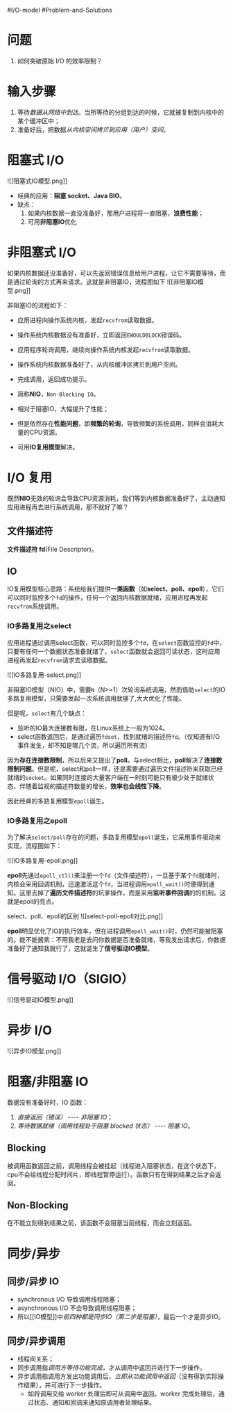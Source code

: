 #I/O-model #Problem-and-Solutions 

# 问题
1. 如何突破原始 I/O 的效率限制？ 

# 输入步骤
1. 等待*数据从网络中到达*。当所等待的分组到达的时候，它就被复制到内核中的某个缓冲区中；
2. 准备好后，把数据*从内核空间拷贝到应用（用户）空间*。

# 阻塞式 I/O

![[阻塞式IO模型.png]]
- 经典的应用：**阻塞 socket、Java BIO**。
- 缺点：
	1. 如果内核数据一直没准备好，那用户进程将一直阻塞，**浪费性能**；
	2. 可用**非阻塞IO**优化

# 非阻塞式 I/O
如果内核数据还没准备好，可以先返回错误信息给用户进程，让它不需要等待，而是通过轮询的方式再来请求。这就是非阻塞IO，流程图如下
![[非阻塞IO模型.png]]

非阻塞IO的流程如下：
-   应用进程向操作系统内核，发起`recvfrom`读取数据。
-   操作系统内核数据没有准备好，立即返回`EWOULDBLOCK`错误码。
-   应用程序轮询调用，继续向操作系统内核发起`recvfrom`读取数据。
-   操作系统内核数据准备好了，从内核缓冲区拷贝到用户空间。
-   完成调用，返回成功提示。

- 简称**NIO**，`Non-Blocking IO`。
- 相对于阻塞IO，大幅提升了性能；
- 但是依然存在**性能问题**，即**频繁的轮询**，导致频繁的系统调用，同样会消耗大量的CPU资源。
- 可用**IO复用模型**解决。



# I/O 复用

既然**NIO**无效的轮询会导致CPU资源消耗，我们等到内核数据准备好了，主动通知应用进程再去进行系统调用，那不就好了嘛？

## 文件描述符
**文件描述符 fd**(File Descriptor)。

## IO
IO复用模型核心思路：系统给我们提供**一类函数**（如**select、poll、epoll**），它们可以同时监控多个`fd`的操作，任何一个返回内核数据就绪，应用进程再发起`recvfrom`系统调用。

### IO多路复用之select

应用进程通过调用select函数，可以同时监控多个`fd`，在`select`函数监控的`fd`中，只要有任何一个数据状态准备就绪了，`select`函数就会返回可读状态，这时应用进程再发起`recvfrom`请求去读取数据。

![[IO多路复用-select.png]]


非阻塞IO模型（NIO）中，需要`N`（N>=1）次轮询系统调用，然而借助`select`的IO多路复用模型，只需要发起一次系统调用就够了,大大优化了性能。

但是呢，`select`有几个缺点：

- 监听的IO最大连接数有限，在Linux系统上一般为1024。
- select函数返回后，是通过遍历`fdset`，找到就绪的描述符`fd`。（仅知道有I/O事件发生，却不知是哪几个流，所以遍历所有流）

因为**存在连接数限制**，所以后来又提出了**poll**。与select相比，**poll**解决了**连接数限制问题**。但是呢，select和poll一样，还是需要通过遍历文件描述符来获取已经就绪的`socket`。如果同时连接的大量客户端在一时刻可能只有极少处于就绪状态，伴随着监视的描述符数量的增长，**效率也会线性下降**。

因此经典的多路复用模型`epoll`诞生。

### IO多路复用之epoll

为了解决`select/poll`存在的问题，多路复用模型`epoll`诞生，它采用事件驱动来实现，流程图如下：

![[IO多路复用-epoll.png]]

**epoll**先通过`epoll_ctl()`来注册一个`fd`（文件描述符），一旦基于某个`fd`就绪时，内核会采用回调机制，迅速激活这个`fd`，当进程调用`epoll_wait()`时便得到通知。这里去掉了**遍历文件描述符**的坑爹操作，而是采用**监听事件回调**的的机制。这就是epoll的亮点。


select、poll、epoll的区别
![[select-poll-epoll对比.png]]


**epoll**明显优化了IO的执行效率，但在进程调用`epoll_wait()`时，仍然可能被阻塞的。能不能酱紫：不用我老是去问你数据是否准备就绪，等我发出请求后，你数据准备好了通知我就行了，这就诞生了**信号驱动IO模型**。


# 信号驱动 I/O（SIGIO）

![[信号驱动IO模型.png]]

# 异步 I/O

![[异步IO模型.png]]


# 阻塞/非阻塞 IO
数据没有准备好时，IO 函数：
1. *直接返回（错误） ---- 非阻塞 IO*；
2. *等待数据就绪（调用线程处于阻塞 blocked 状态） ---- 阻塞 IO*。

## Blocking
被调用函数返回之前，调用线程会被挂起（线程进入阻塞状态，在这个状态下，cpu不会给线程分配时间片，即线程暂停运行）。函数只有在得到结果之后才会返回。

## Non-Blocking
在不能立刻得到结果之前，该函数不会阻塞当前线程，而会立刻返回。


# 同步/异步
## 同步/异步 IO
- synchronous I/O 导致调用线程阻塞；
- asynchronous I/O 不会导致调用线程阻塞；
- 所以[[IO模型]]中*前四种都是同步IO（第二步是阻塞）*，最后一个才是异步IO。

## 同步/异步调用
- 线程间关系；
- 同步调用指*调用方等待功能完成*，才从调用中返回并进行下一步操作。
- 异步调用指调用方发出功能调用后，*立即从功能调用中返回*（没有得到实际操作结果），并可进行下一步操作。
	- 如将调用交给 worker 处理后即可从调用中返回。worker 完成处理后，通过状态、通知和回调来通知原调用者处理结果。